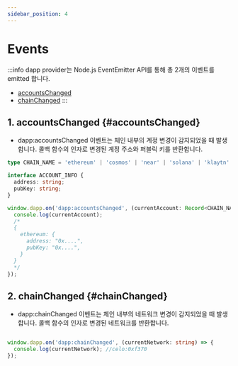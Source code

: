 ```yaml
---
sidebar_position: 4
---
```


# Events
:::info
dapp provider는 Node.js EventEmitter API를 통해 총 2개의 이벤트를 emitted 합니다. 
- [accountsChanged](#accountsChanged) 
- [chainChanged](#chainChanged)
:::

## 1. accountsChanged {#accountsChanged}
- dapp:accountsChanged 이벤트는 체인 내부의 계정 변경이 감지되었을 때 발생합니다. 콜백 함수의 인자로 변경된 계정 주소와 퍼블릭 키를 반환합니다.

```typescript
type CHAIN_NAME = 'ethereum' | 'cosmos' | 'near' | 'solana' | 'klaytn' | 'celo' | 'neon' | 'juno';

interface ACCOUNT_INFO {
  address: string;
  pubKey: string;
}

window.dapp.on('dapp:accountsChanged', (currentAccount: Record<CHAIN_NAME, ACCOUNT_INFO>) => {
  console.log(currentAccount); 
  /*
  {
    ethereum: {
      address: "0x....",
      pubKey: "0x....",
    }
  }
  */
});
```


## 2. chainChanged {#chainChanged}
- dapp:chainChanged 이벤트는 체인 내부의 네트워크 변경이 감지되었을 때 발생합니다. 콜백 함수의 인자로 변경된 네트워크를 반환합니다.

```typescript

window.dapp.on('dapp:chainChanged', (currentNetwork: string) => {
  console.log(currentNetwork); //celo:0xf370
});
```
